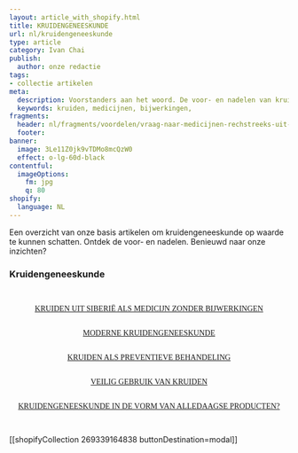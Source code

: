 ```yaml
---
layout: article_with_shopify.html
title: KRUIDENGENEESKUNDE
url: nl/kruidengeneeskunde
type: article
category: Ivan Chai
publish:
  author: onze redactie
tags:
- collectie artikelen
meta:
  description: Voorstanders aan het woord. De voor- en nadelen van kruiden ten opzichte van medicijnen uit de farmaceutische industrie op een rij. Zowel het gebruik als de bijwerkingen worden besproken. Benieuwd naar onze inzichten?
  keywords: kruiden, medicijnen, bijwerkingen,
fragments:
  header: nl/fragments/voordelen/vraag-naar-medicijnen-rechstreeks-uit-de-natuur
  footer:
banner:
  image: 3Le11Z0jk9vTDMo8mcQzW0
  effect: o-lg-60d-black
contentful:
  imageOptions:
    fm: jpg
    q: 80
shopify:
  language: NL
---
```

Een overzicht van onze basis artikelen om kruidengeneeskunde op waarde te kunnen schatten. Ontdek de voor- en nadelen. Benieuwd naar onze inzichten?

### Kruidengeneeskunde
<section id="kruidengeneeskunde">
  <div class="row">
    <div class="col-md-12 col-lg-12">
        <div class="row">
            <div class="col-md-12">
                <div class="col-md-12" style="margin-right: auto; margin-left: auto; display: block">
                 <div style="padding: 15px">
                    <div class="blog-box">
                        <div class="blog-img">
                            <a href="/nl/kruidenthee-uit-siberie-als-medicijnen-zonder-bijwerkingen"><img src="https://images.ctfassets.net/lyvtxhzy9zgr/18SkWU1jM9fTnQJDqdlXXD/f5994da9591c6268fd7a6bc1a5e084bd/Kruiden_uit_Siberi___als_medicijnen_zonder_bijwerkingen.jpg?w=1900&h=700&fit=fill" class="img-fluid" alt=""></a>
                        </div>
                        <div class="blog-details">
                            <div class="space-15"></div>
                            <p style="font-family:monad;text-align:center"><a href="/nl/kruidenthee-uit-siberie-als-medicijnen-zonder-bijwerkingen">KRUIDEN UIT SIBERIË ALS MEDICIJN ZONDER BIJWERKINGEN</a></p>
                            <div class="space-25"></div>
                            <!-- Place extra copy here -->
                            <div class="space-25"></div>
                        </div>
                    </div>
                  <div class="col-md-12" style="margin-right: auto; margin-left: auto; display: block">
                    <div class="blog-box">
                        <div class="blog-img">
                           <a href="/nl/moderne-kruidengeneeskunde"><img src="https://images.ctfassets.net/lyvtxhzy9zgr/5OcLPvqUTGYonJAlAK4FwJ/2f633ef9580bd8625f5d97c5e46c07b3/Moderne_Kruidengeneeskunde.jpg?w=1900&h=700&fit=fill" class="img-fluid" alt=""></a>
                        </div>
                        <div class="blog-details">
                            <div class="space-25"></div>
                            <p style="font-family:monad;text-align:center"><a href="/nl/moderne-kruidengeneeskunde">MODERNE KRUIDENGENEESKUNDE</a></p>
                            <div class="space-25"></div>
                            <!-- Place extra copy here -->
                          <div class="space-25"></div>
                        </div>
                    </div>
                  <div class="col-md-12" style="margin-right: auto; margin-left: auto; display: block">
                    <div class="blog-box">
                        <div class="blog-img">
                           <a href="/nl/kruiden-als-preventatieve-behandeling"><img src="https://images.ctfassets.net/lyvtxhzy9zgr/36w7NbEPwcClZWXtbPC0a0/d6878fc9e87f8d2d25f65cd31c4f9fb8/Kruiden_als_preventatieve_behandeling.jpg?w=1900&h=700&fit=fill" class="img-fluid" alt=""></a>
                        </div>
                        <div class="blog-details">
                            <div class="space-25"></div>
                            <p style="font-family:monad;text-align:center"><a href="/nl/kruiden-als-preventatieve-behandeling">KRUIDEN ALS PREVENTIEVE BEHANDELING</a></p>
                            <div class="space-25"></div>
                            <!-- Place extra copy here -->
                          <div class="space-25"></div>
                        </div>
                    </div>
                  <div class="col-md-12" style="margin-right: auto; margin-left: auto; display: block">
                    <div class="blog-box">
                        <div class="blog-img">
                           <a href="/nl/veilig-gebruik-van-kruiden"><img src="https://images.ctfassets.net/lyvtxhzy9zgr/7xSwJ477qmgAiz2siziH4e/c41f3ac4cf104a1ff09867ef735e8f2d/4V0H1867_1_.jpg?h=250" class="img-fluid" alt=""></a>
                        </div>
                        <div class="blog-details">
                            <div class="space-25"></div>
                            <p style="font-family:monad;text-align:center"><a href="/nl/veilig-gebruik-van-kruiden">VEILIG GEBRUIK VAN KRUIDEN</a></p>
                            <div class="space-25"></div>
                            <!-- Place extra copy here -->
                          <div class="space-25"></div>
                        </div>
                    </div>
                  <div class="col-md-12" style="margin-right: auto; margin-left: auto; display: block">
                    <div class="blog-box">
                        <div class="blog-img">
                           <a href="/nl/kruidengeneeskunde-als-alledaags-product"><img src="https://images.ctfassets.net/lyvtxhzy9zgr/7DY2SOQhqApZObTguUXhA6/7677406b72c8bab0408dd77fd5153184/kruiden-als-alledaags-product.jpg?h=250" class="img-fluid" alt=""></a>
                        </div>
                        <div class="blog-details">
                            <div class="space-25"></div>
                            <p style="font-family:monad;text-align:center"><a href="/nl/kruidengeneeskunde-als-alledaags-product">KRUIDENGENEESKUNDE IN DE VORM VAN ALLEDAAGSE PRODUCTEN?</a></p>
                            <div class="space-25"></div>
                            <!-- Place extra copy here -->
                          <div class="space-25"></div>
                        </div>
                    </div>
                  </div>
              </div>
           </div>
        </div>
      </div>
  </div>
</section>

[[shopifyCollection 269339164838 buttonDestination=modal]]
